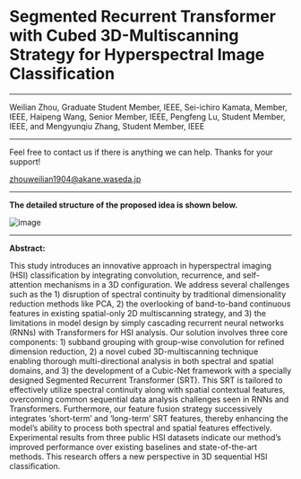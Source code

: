 # Segmented Recurrent Transformer with Cubed 3D-Multiscanning Strategy for Hyperspectral Image Classification

--------------------------------
Weilian Zhou, Graduate Student Member, IEEE, Sei-ichiro Kamata, Member, IEEE, Haipeng Wang, Senior Member, IEEE, Pengfeng Lu, Student Member, IEEE, and Mengyunqiu Zhang, Student Member, IEEE

--------------------------------

Feel free to contact us if there is anything we can help. Thanks for your support!

zhouweilian1904@akane.waseda.jp

--------------------------------
**The detailed structure of the proposed idea is shown below.**

![image]([https://github.com/zhouweilian1904/TGRS_2_Multiscanning_Trans/blob/main/conceptual%20idea.png](https://github.com/zhouweilian1904/TGRS-SRT-with-3D-Multiscanning-/blob/main/concept%204.png))

--------------------------------
**Abstract:**

This study introduces an innovative approach in
hyperspectral imaging (HSI) classification by integrating convolution,
recurrence, and self-attention mechanisms in a 3D
configuration. We address several challenges such as the 1)
disruption of spectral continuity by traditional dimensionality
reduction methods like PCA, 2) the overlooking of band-to-band
continuous features in existing spatial-only 2D multiscanning
strategy, and 3) the limitations in model design by simply cascading
recurrent neural networks (RNNs) with Transformers for HSI
analysis. Our solution involves three core components: 1) subband
grouping with group-wise convolution for refined dimension
reduction, 2) a novel cubed 3D-multiscanning technique enabling
thorough multi-directional analysis in both spectral and spatial
domains, and 3) the development of a Cubic-Net framework with
a specially designed Segmented Recurrent Transformer (SRT).
This SRT is tailored to effectively utilize spectral continuity along
with spatial contextual features, overcoming common sequential
data analysis challenges seen in RNNs and Transformers.
Furthermore, our feature fusion strategy successively integrates
‘short-term’ and ‘long-term’ SRT features, thereby enhancing
the model’s ability to process both spectral and spatial features
effectively. Experimental results from three public HSI datasets
indicate our method’s improved performance over existing baselines
and state-of-the-art methods. This research offers a new
perspective in 3D sequential HSI classification.
